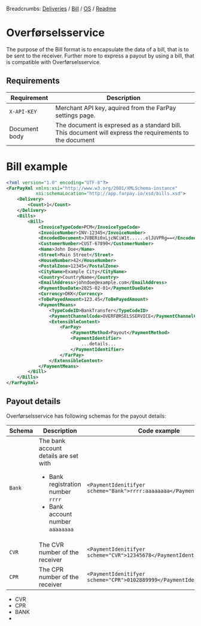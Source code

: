 Breadcrumbs: [Deliveries](?d=Deliveries) / [Bill](?d=Deliveries/Bill) / [OS](?d=Deliveries/Bill/OS) / [Readme](?d=Deliveries/Bill/OS/Readme)

# Overførselsservice
The purpose of the Bill format is to encapsulate the data of a bill, that is to be sent to the receiver.
Further more to express a payout by using a bill, that is compatible with Overførselsservice.

## Requirements
| Requirement          | Description                                                                                              |
|----------------------|----------------------------------------------------------------------------------------------------------|
| `X-API-KEY`          | Merchant API key, aquired from the FarPay settings page.                                                 |
| Document body        | The document is expresed as a standard bill. This document will express the requirements to the document | 

# Bill example
```xml
<?xml version="1.0" encoding="UTF-8"?>
<FarPayXml xmlns:xsi="http://www.w3.org/2001/XMLSchema-instance"
           xsi:schemaLocation="http://app.farpay.io/xsd/bills.xsd">
    <Delivery>
        <Count>1</Count>
    </Delivery>
    <Bills>
        <Bill>
            <InvoiceTypeCode>PCM</InvoiceTypeCode>
            <InvoiceNumber>INV-12345</InvoiceNumber>
            <EncodedDocument>JVBERi0xLjcNCiW1t......olJUVPRg==</EncodedDocument>
            <CustomerNumber>CUST-67890</CustomerNumber>
            <Name>John Doe</Name>
            <Street>Main Street</Street>
            <HouseNumber>42</HouseNumber>
            <PostalZone>12345</PostalZone>
            <CityName>Example City</CityName>
            <Country>CountryName</Country>
            <EmailAddress>johndoe@example.com</EmailAddress>
            <PaymentDueDate>2025-02-01</PaymentDueDate>
            <Currency>DKK</Currency>
            <ToBePayedAmount>123.45</ToBePayedAmount>
            <PaymentMeans>
                <TypeCodeID>BankTransfer</TypeCodeID>
                <PaymentChannelCode>OVERFØRSELSSERVICE</PaymentChannelCode>
                <ExtensibleContent>
                    <FarPay>
                        <PaymentMethod>Payout</PaymentMethod>
                        <PaymentIdentifier>
                            ...details...
                        </PaymentIdentifier>                            
                    </FarPay>
                </ExtensibleContent>
            </PaymentMeans>
        </Bill>
    </Bills>
</FarPayXml>
```

## Payout details
Overførselsservice has following schemas for the payout details:

| Schema | Description                                                                                                              | Code example                                                                    |
|--------|--------------------------------------------------------------------------------------------------------------------------|---------------------------------------------------------------------------------|
| `Bank` | The bank account details are set with<br/><ul><li>Bank registration number `rrrr`</li><li>Bank account number `aaaaaaaa`</li></ul> | ```<PaymentIdenitifyer scheme="Bank">rrrr:aaaaaaaa</PaymentIdentifyer>```       | 
| `CVR`  | The CVR number of the receiver                                                                                           | ```<PaymentIdenitifyer scheme="CVR">12345678</PaymentIdentifyer>```             |
| `CPR`  | The CPR number of the receiver                                                                                           | ```<PaymentIdenitifyer scheme="CPR">0102889999</PaymentIdentifyer>``` |



* CVR
* CPR
* BANK
* 